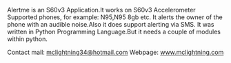 Alertme is an S60v3 Application.It works on S60v3 Accelerometer Supported phones, for example: N95,N95 8gb etc.
It alerts the owner of the phone with an audible noise.Also it does support alerting via SMS.
It was written in Python Programming Language.But it needs a couple of modules within python.

Contact
mail: mclightning34@hotmail.com
Webpage: www.mclightning.com